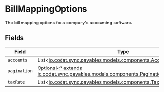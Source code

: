 # BillMappingOptions

The bill mapping options for a company's accounting software.


## Fields

| Field                                                                                                                  | Type                                                                                                                   | Required                                                                                                               | Description                                                                                                            |
| ---------------------------------------------------------------------------------------------------------------------- | ---------------------------------------------------------------------------------------------------------------------- | ---------------------------------------------------------------------------------------------------------------------- | ---------------------------------------------------------------------------------------------------------------------- |
| `accounts`                                                                                                             | List<[io.codat.sync.payables.models.components.AccountMappingOption](../../models/components/AccountMappingOption.md)> | :heavy_minus_sign:                                                                                                     | N/A                                                                                                                    |
| `pagination`                                                                                                           | [Optional<? extends io.codat.sync.payables.models.components.Pagination>](../../models/components/Pagination.md)       | :heavy_minus_sign:                                                                                                     | N/A                                                                                                                    |
| `taxRate`                                                                                                              | List<[io.codat.sync.payables.models.components.TaxRateMappingOption](../../models/components/TaxRateMappingOption.md)> | :heavy_minus_sign:                                                                                                     | N/A                                                                                                                    |